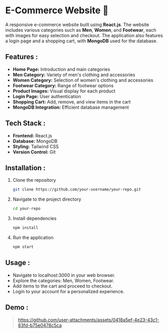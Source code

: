 # E-Commerce Website 🛒

A responsive e-commerce website built using **React.js**. The website includes various categories such as **Men**, **Women**, and **Footwear**, each with images for easy selection and checkout. The application also features a login page and a shopping cart, with **MongoDB** used for the database.

## Features :

- **Home Page:** Introduction and main categories
- **Men Category:** Variety of men's clothing and accessories
- **Women Category:** Selection of women's clothing and accessories
- **Footwear Category:** Range of footwear options
- **Product Images:** Visual display for each product
- **Login Page:** User authentication
- **Shopping Cart:** Add, remove, and view items in the cart
- **MongoDB Integration:** Efficient database management

## Tech Stack :

- **Frontend:** React.js
- **Database:** MongoDB
- **Styling:** Tailwind CSS
- **Version Control:** Git

## Installation :

1. Clone the repository
   ```bash
   git clone https://github.com/your-username/your-repo.git

2. Navigate to the project directory
   ```bash
   cd your-repo
3. Install dependencies
   ```bash
   npm install
4. Run the application
   ```bash
   npm start

## Usage :
- Navigate to localhost:3000 in your web browser.
- Explore the categories: Men, Women, Footwear.
- Add items to the cart and proceed to checkout.
- Login to your account for a personalized experience.

## Demo :
> https://github.com/user-attachments/assets/0418a5ef-4e23-43c1-83fd-b75e0478c5ca

